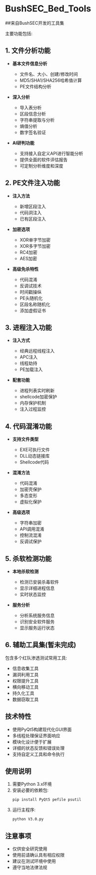 # BushSEC_Bed_Tools

##来自BushSEC开发的工具集

主要功能包括:

## 1. 文件分析功能
- **基本文件信息分析**
  - 文件名、大小、创建/修改时间
  - MD5/SHA1/SHA256哈希值计算
  - PE文件结构分析
  
- **深入分析**
  - 导入表分析
  - 区段信息分析
  - 字符串提取与分析
  - 熵值分析
  - 数字签名验证

- **AI研判功能** 
  - 支持接入自定义API进行智能分析
  - 提供全面的软件评估报告
  - 可定制分析维度和深度

## 2. PE文件注入功能

- **注入方法**
  - 新增区段注入
  - 代码洞注入
  - 已有区段注入

- **加密选项**
  - XOR单字节加密
  - XOR多字节加密
  - RC4加密
  - AES加密

- **高级免杀特性**
  - 代码混淆
  - 反调试技术
  - 时间戳操纵
  - PE头随机化
  - 区段名称随机化
  - 添加虚假证书

## 3. 进程注入功能

- **注入方式**
  - 经典远程线程注入
  - APC注入
  - 线程劫持
  - PE加载注入

- **配套功能**
  - 进程列表实时刷新
  - shellcode加密保护
  - 内存保护机制
  - 注入过程监控

## 4. 代码混淆功能

- **支持文件类型**
  - EXE可执行文件
  - DLL动态链接库
  - Shellcode代码

- **混淆方法**
  - 代码混淆
  - 加密壳保护
  - 多态变形
  - 虚拟化保护

- **高级选项**
  - 字符串加密
  - API调用混淆
  - 控制流混淆
  - 反调试保护

## 5. 杀软检测功能

- **本地杀软检测**
  - 检测已安装杀毒软件
  - 显示详细进程信息
  - 实时状态监控

- **服务分析**
  - 分析系统服务信息
  - 识别安全软件服务
  - 显示服务运行状态

## 6. 辅助工具集(暂未完成)

包含多个红队渗透测试常用工具:
- 信息收集工具
- 漏洞利用工具
- 权限提升工具
- 横向移动工具
- 持久化工具
- 数据窃取工具

## 技术特性

- 使用PyQt5构建现代化GUI界面
- 多线程处理保证界面响应
- 模块化设计便于扩展
- 详细的状态反馈和错误处理
- 支持自定义工具和命令执行

## 使用说明

1. 需要Python 3.x环境
2. 安装必要的依赖包:
   ```bash
   pip install PyQt5 pefile psutil
   ```
3. 运行主程序:
   ```bash
   python V3.0.py
   ```

## 注意事项

- 仅供安全研究使用
- 使用前请确认具有相应权限
- 建议在测试环境中使用
- 遵守当地法律法规
